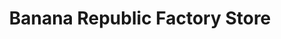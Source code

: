---
title: "Banana Republic Factory Store"
url: /surrey/banana-republic-factory-store/
shop: clothes
---